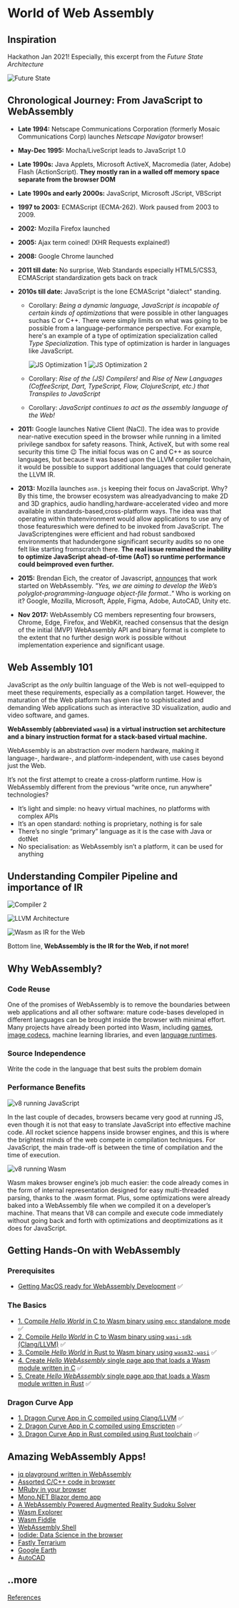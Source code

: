# World of Web Assembly

## Inspiration

Hackathon Jan 2021! Especially, this excerpt from the _Future State Architecture_

![Future State](https://us-east-1-anand-files.s3.amazonaws.com/future-state-excerpt.png)

## Chronological Journey: From JavaScript to WebAssembly

- **Late 1994:** Netscape Communications Corporation (formerly Mosaic Communications Corp) launches _Netscape Navigator_ browser!
- **May-Dec 1995:** Mocha/LiveScript leads to JavaScript 1.0
- **Late 1990s:** Java Applets, Microsoft ActiveX, Macromedia (later, Adobe) Flash (ActionScript). **They mostly ran in a walled off memory space separate from the browser DOM**
- **Late 1990s and early 2000s:** JavaScript, Microsoft JScript, VBScript
- **1997 to 2003:** ECMAScript (ECMA-262). Work paused from 2003 to 2009.
- **2002:** Mozilla Firefox launched
- **2005:** Ajax term coined! (XHR Requests explained!)
- **2008:** Google Chrome launched
- **2011 till date:** No surprise, Web Standards especially HTML5/CSS3, ECMAScript standardization gets back on track
- **2010s till date:** JavaScript is the lone ECMAScript "dialect" standing.

  - Corollary: _Being a dynamic language, JavaScript is incapable of certain kinds of optimizations_ that were possible in other languages suchas C or C++. There were simply limits on what was going to be possible from a language-performance perspective. For example, here's an example of a type of optimization specialization called _Type Specialization_. This type of optimization is harder in languages like JavaScript.

    ![JS Optimization 1](https://us-east-1-anand-files.s3.amazonaws.com/javascript-optimization-1.png)
    ![JS Optimization 2](https://us-east-1-anand-files.s3.amazonaws.com/javascript-optimization-2.png)

  - Corollary: _Rise of the (JS) Compilers!_ and _Rise of New Languages (CoffeeScript, Dart, TypeScript, Flow, ClojureScript, etc.) that Transpiles to JavaScript_
  - Corollary: _JavaScript continues to act as the assembly language of the Web!_

- **2011:** Google launches Native Client (NaCl). The idea was to provide near-native execution speed in the browser while running in a limited privilege sandbox for safety reasons. Think, ActiveX, but with some real security this time :wink: The initial focus was on C and C++ as source languages, but because it was based upon the LLVM compiler toolchain, it would be possible to support additional languages that could generate the LLVM IR.
- **2013:** Mozilla launches `asm.js` keeping their focus on JavaScript. Why? By this time, the browser ecosystem was alreadyadvancing to make 2D and 3D graphics, audio handling,hardware-accelerated video and more available in standards-based,cross-platform ways. The idea was that operating within thatenvironment would allow applications to use any of those featureswhich were defined to be invoked from JavaScript. The JavaScriptengines were efficient and had robust sandboxed environments that hadundergone significant security audits so no one felt like starting fromscratch there. **The real issue remained the inability to optimize JavaScript ahead-of-time (AoT) so runtime performance could beimproved even further.**
- **2015:** Brendan Eich, the creator of Javascript, [announces](https://brendaneich.com/2015/06/from-asm-js-to-webassembly/) that work started on WebAssembly. _"Yes, we are aiming to develop the Web’s polyglot-programming-language object-file format.."_ Who is working on it? Google, Mozilla, Microsoft, Apple, Figma, Adobe, AutoCAD, Unity etc.
- **Nov 2017:** WebAssembly CG members representing four browsers, Chrome, Edge, Firefox, and WebKit, reached consensus that the design of the initial (MVP) WebAssembly API and binary format is complete to the extent that no further design work is possible without implementation experience and significant usage.

## Web Assembly 101

JavaScript as the _only_ builtin language of the Web is not well-equipped to meet these requirements, especially as a compilation target. However, the maturation of the Web platform has given rise to sophisticated and demanding Web applications such as interactive
3D visualization, audio and video software, and games.

**WebAssembly (abbreviated `wasm`) is a virtual instruction set architecture and a binary instruction format for a stack-based virtual machine.**

WebAssembly is an abstraction over modern hardware, making it language-, hardware-,
and platform-independent, with use cases beyond just the
Web.

It’s not the first attempt to create a cross-platform runtime. How is WebAssembly different from the previous “write once, run anywhere” technologies?

- It’s light and simple: no heavy virtual machines, no platforms with complex APIs
- It’s an open standard: nothing is proprietary, nothing is for sale
- There’s no single “primary” language as it is the case with Java or dotNet
- No specialisation: as WebAssembly isn’t a platform, it can be used for anything

## Understanding Compiler Pipeline and importance of IR

![Compiler 2](https://us-east-1-anand-files.s3.amazonaws.com/compiler-visual-1.png)

![LLVM Architecture](https://us-east-1-anand-files.s3.amazonaws.com/llvm-architecture.png)

![Wasm as IR for the Web](https://us-east-1-anand-files.s3.amazonaws.com/wasm-as-ir.png)

Bottom line, **WebAssembly is the IR for the Web, if not more!**

## Why WebAssembly?

### Code Reuse

One of the promises of WebAssembly is to remove the boundaries between web applications and all other software: mature code-bases developed in different languages can be brought inside the browser with minimal effort. Many projects have already been ported into Wasm, including [games](http://wasm.continuation-labs.com/d3demo/), [image codecs](https://squoosh.app/), machine learning libraries, and even [language runtimes](https://ruby.dj/).

### Source Independence

Write the code in the language that best suits the problem domain

### Performance Benefits

![v8 running JavaScript](https://us-east-1-anand-files.s3.amazonaws.com/v8-executing-js.png)

In the last couple of decades, browsers became very good at running JS, even though it is not that easy to translate JavaScript into effective machine code. All rocket science happens inside browser engines, and this is where the brightest minds of the web compete in compilation techniques. For JavaScript, the main trade-off is between the time of compilation and the time of execution.

![v8 running Wasm](https://us-east-1-anand-files.s3.amazonaws.com/v8-executing-wasm.png)

Wasm makes browser engine’s job much easier: the code already comes in the form of internal representation designed for easy multi-threaded parsing, thanks to the .wasm format. Plus, some optimizations were already baked into a WebAssembly file when we compiled it on a developer’s machine. That means that V8 can compile and execute code immediately without going back and forth with optimizations and deoptimizations as it does for JavaScript.

## Getting Hands-On with WebAssembly

### Prerequisites

- [Getting MacOS ready for WebAssembly Development](https://github.com/indrayam/wasm-hackathon/blob/main/nerd-notes/install-wasm-tools.md) ✅

### The Basics

- [1. Compile _Hello World_ in C to Wasm binary using `emcc` standalone mode](https://github.com/indrayam/wasm-hackathon/blob/main/nerd-notes/hello-world-in-c-emcc.md) ✅
- [2. Compile _Hello World_ in C to Wasm binary using `wasi-sdk` (Clang/LLVM)](https://github.com/indrayam/wasm-hackathon/blob/main/nerd-notes/hello-world-in-c-wasi-sdk.md) ✅
- [3. Compile _Hello World_ in Rust to Wasm binary using `wasm32-wasi`](https://github.com/indrayam/wasm-hackathon/blob/main/nerd-notes/hello-world-in-rust.md) ✅
- [4. Create _Hello WebAssembly_ single page app that loads a Wasm module written in C](https://github.com/indrayam/wasm-hackathon/blob/main/nerd-notes/hello-webassembly-in-c.md) ✅
- [5. Create _Hello WebAssembly_ single page app that loads a Wasm module written in Rust](https://github.com/indrayam/wasm-hackathon/blob/main/nerd-notes/hello-webassembly-in-rust.md) ✅

### Dragon Curve App

- [1. Dragon Curve App in C compiled using Clang/LLVM](https://github.com/indrayam/wasm-hackathon/blob/main/nerd-notes/c-to-web-assembly-1.md) ✅
- [2. Dragon Curve App in C compiled using Emscripten](https://github.com/indrayam/wasm-hackathon/blob/main/nerd-notes/c-to-web-assembly-2.md) ✅
- [3. Dragon Curve App in Rust compiled using Rust toolchain](https://github.com/indrayam/wasm-hackathon/blob/main/nerd-notes/rust-to-web-assembly.md) ✅

## Amazing WebAssembly Apps!

- [jq playground written in WebAssembly](https://www.jqkungfu.com/)
- [Assorted C/C++ code in browser](https://tbfleming.github.io/)
- [MRuby in your browser](https://ruby.dj/)
- [Mono.NET Blazor demo app](https://blazor-demo.github.io/Counter)
- [A WebAssembly Powered Augmented Reality Sudoku Solver](https://blog.scottlogic.com/2020/01/03/webassembly-sudoku-solver.html)
- [Wasm Explorer](http://mbebenita.github.io/WasmExplorer/)
- [Wasm Fiddle](https://wasdk.github.io/WasmFiddle/)
- [WebAssembly Shell](https://webassembly.sh/)
- [Iodide: Data Science in the browser](https://alpha.iodide.io/)
- [Fastly Terrarium](https://wasm.fastlylabs.com/)
- [Google Earth](https://www.google.com/earth/)
- [AutoCAD](https://web.autocad.com)

## ..more

[References](References.md)
